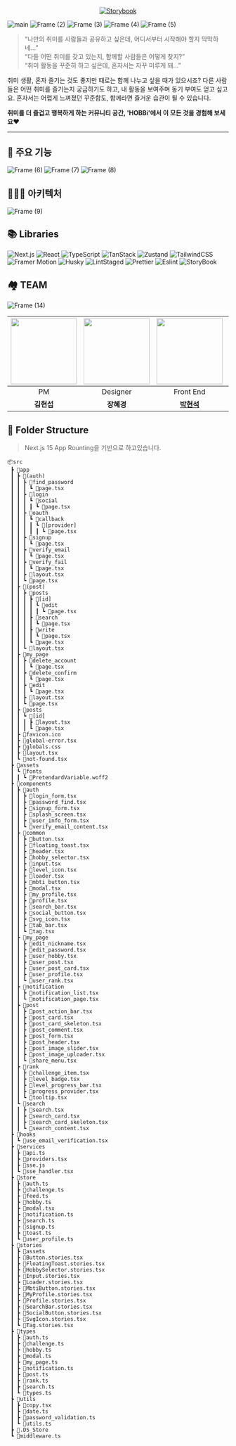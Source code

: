 <div align="center">
  
[![Storybook](https://img.shields.io/badge/Storybook%20-FF4785?style=flat-square&logo=storybook&logoColor=white)](https://685004915b4c4c7b97cd81df-miycaxhdjb.chromatic.com/?path=/story/designguide--design-guide)
</div>

![main](https://github.com/user-attachments/assets/82194ad6-5334-497e-b227-ce57561318dd)
![Frame (2)](https://github.com/user-attachments/assets/fcb5323d-2991-4ee4-b25d-db8dbe02ab56)
![Frame (3)](https://github.com/user-attachments/assets/13cc790c-c2d0-4dcb-af16-21d436dc1c5c)
![Frame (4)](https://github.com/user-attachments/assets/dcfa4564-5478-4873-b5f2-a9b262504775)
![Frame (5)](https://github.com/user-attachments/assets/b00b1de4-3ea6-40d8-afa7-7d2ef64ea38a)

> “나만의 취미를 사람들과 공유하고 싶은데, 어디서부터 시작해야 할지 막막하네…”  
> “다들 어떤 취미를 갖고 있는지, 함께할 사람들은 어떻게 찾지?”  
> “취미 활동을 꾸준히 하고 싶은데, 혼자서는 자꾸 미루게 돼…”

취미 생활, 혼자 즐기는 것도 좋지만 때로는 함께 나누고 싶을 때가 있으시죠?
다른 사람들은 어떤 취미를 즐기는지 궁금하기도 하고, 내 활동을 보여주며 동기 부여도 얻고 싶고요.
혼자서는 어렵게 느껴졌던 꾸준함도, 함께라면 즐거운 습관이 될 수 있습니다.

**취미를 더 즐겁고 행복하게 하는 커뮤니티 공간, 'HOBBi'에서 이 모든 것을 경험해 보세요❤️**

---

## 🎨 주요 기능

![Frame (6)](https://github.com/user-attachments/assets/02e4d607-fa88-4c56-a716-d032063235c0)
![Frame (7)](https://github.com/user-attachments/assets/fdd72fee-4cbe-49cb-b078-2db77c8cbe96)
![Frame (8)](https://github.com/user-attachments/assets/cef28482-93ae-43a7-9125-d1cea2c4d679)

## 🧑🏻‍💻 아키텍처

![Frame (9)](https://github.com/user-attachments/assets/4ca85685-fcf9-4c25-a6a2-0c792767386c)

## 📚 Libraries

![Next.js](https://img.shields.io/badge/Next.js-v15.3.1-1E9BCF?style=flat-square&logo=Next.js&logoColor=white)
![React](https://img.shields.io/badge/React-v19-61DAFB?style=flat-square&logo=React&logoColor=white)
![TypeScript](https://img.shields.io/badge/TypeScript-v5-007ACC?style=flat-square&logo=TypeScript&logoColor=white)
![TanStack](https://img.shields.io/badge/TanStack-v5.74.4-34B700?style=flat-square&logo=ReactQuery&logoColor=white)
![Zustand](https://img.shields.io/badge/Zustand-v5.0.3-FF4710?style=flat-square&logo=zustand&logoColor=white)
![TailwindCSS](https://img.shields.io/badge/TailwindCSS-v4.1.10-EE6B1B?style=flat-square&logo=tailwindcss&logoColor=white)
![Framer Motion](https://img.shields.io/badge/Framer%20Motion-v12.11.4-00BFFF?style=flat-square&logo=framer&logoColor=white)
![Husky](https://img.shields.io/badge/Husky-v9.1.7-6B32A8?style=flat-square&logo=husky&logoColor=white)
![LintStaged](https://img.shields.io/badge/LintStaged-v15.5.1-6B43A8?style=flat-square&logo=LintStaged&logoColor=white)
![Prettier](https://img.shields.io/badge/Prettier-v3.5.3-9B43A8?style=flat-square&logo=Prettier&logoColor=white)
![Eslint](https://img.shields.io/badge/Eslint-v9-9A43B8?style=flat-square&logo=Eslint&logoColor=white)
![StoryBook](https://img.shields.io/badge/StoryBook-v9.0.9-FF4785?style=flat-square&logo=StoryBook&logoColor=white)

## 🏘️ TEAM

![Frame (14)](https://github.com/user-attachments/assets/77da9574-fadb-45ea-8e41-bf380bb0d38f)

<div align="center">
  
| <img src="https://github.com/user-attachments/assets/b4b8a4ff-9a0e-4946-9667-173c53bf0de7" width="150"> | <img src="https://github.com/user-attachments/assets/0462b6ad-a815-4cc5-84c3-35968f79a733" width="150"> | <img src="https://github.com/user-attachments/assets/20136fa0-74dc-4739-9138-48bd38c66608" width="150"> | <img src="https://github.com/user-attachments/assets/88c1a7ba-1f0d-480b-9d51-2ccf27dd90a7" width="150"> | <img src="https://github.com/user-attachments/assets/61b892fe-b44a-4f91-8fcd-429f9dca1297" width="150"> | <img src="https://github.com/user-attachments/assets/1e4bf13f-3050-4bd8-9358-0892e7a40f04" width="150"> |  <img src="https://github.com/user-attachments/assets/45982fba-15e3-4730-843c-909ab6e8dccd" width="150"> |
|:-------------------------------------------------------------------------------------------------------:|:-------------------------------------------------------------------------------------------------------:|:-------------------------------------------------------------------------------------------------------:|:-------------------------------------------------------------------------------------------------------:|:-------------------------------------------------------------------------------------------------------:|:-------------------------------------------------------------------------------------------------------:|:-------------------------------------------------------------------------------------------------------:|
|                                                PM                                                 |                                                Designer                                                 |                                                Front End                                                |                                                Front End                                                |                                                Back End                                                 |                                                Back End                                                 |                                                Back End                                                 |
|                                                 **김현섭**                                                 |                                                 **장혜경**                                                 |                                                 [**박현석**](https://github.com/ssseok)                                                 |                                                 [**유소민**](https://github.com/SoMin-Yoo)                                                 |                                                 [**최서웅**](https://github.com/ChoiSeoWoong)                                                 |                                                 [**김지원**](https://github.com/asdf1019)                                                 |                                 [**이재원**](https://github.com/wwwond)                                 |
</div>

## 📂 Folder Structure

> Next.js 15 App Rounting을 기반으로 하고있습니다.

```
📦src
 ┣ 📂app
 ┃ ┣ 📂(auth)
 ┃ ┃ ┣ 📂find_password
 ┃ ┃ ┃ ┗ 📜page.tsx
 ┃ ┃ ┣ 📂login
 ┃ ┃ ┃ ┗ 📂social
 ┃ ┃ ┃ ┃ ┗ 📜page.tsx
 ┃ ┃ ┣ 📂oauth
 ┃ ┃ ┃ ┗ 📂callback
 ┃ ┃ ┃ ┃ ┗ 📂[provider]
 ┃ ┃ ┃ ┃ ┃ ┗ 📜page.tsx
 ┃ ┃ ┣ 📂signup
 ┃ ┃ ┃ ┗ 📜page.tsx
 ┃ ┃ ┣ 📂verify_email
 ┃ ┃ ┃ ┗ 📜page.tsx
 ┃ ┃ ┣ 📂verify_fail
 ┃ ┃ ┃ ┗ 📜page.tsx
 ┃ ┃ ┣ 📜layout.tsx
 ┃ ┃ ┗ 📜page.tsx
 ┃ ┣ 📂(post)
 ┃ ┃ ┣ 📂posts
 ┃ ┃ ┃ ┣ 📂[id]
 ┃ ┃ ┃ ┃ ┗ 📂edit
 ┃ ┃ ┃ ┃ ┃ ┗ 📜page.tsx
 ┃ ┃ ┃ ┣ 📂search
 ┃ ┃ ┃ ┃ ┗ 📜page.tsx
 ┃ ┃ ┃ ┣ 📂write
 ┃ ┃ ┃ ┃ ┗ 📜page.tsx
 ┃ ┃ ┃ ┗ 📜page.tsx
 ┃ ┃ ┗ 📜layout.tsx
 ┃ ┣ 📂my_page
 ┃ ┃ ┣ 📂delete_account
 ┃ ┃ ┃ ┗ 📜page.tsx
 ┃ ┃ ┣ 📂delete_confirm
 ┃ ┃ ┃ ┗ 📜page.tsx
 ┃ ┃ ┣ 📂edit
 ┃ ┃ ┃ ┗ 📜page.tsx
 ┃ ┃ ┣ 📜layout.tsx
 ┃ ┃ ┗ 📜page.tsx
 ┃ ┣ 📂posts
 ┃ ┃ ┗ 📂[id]
 ┃ ┃ ┃ ┣ 📜layout.tsx
 ┃ ┃ ┃ ┗ 📜page.tsx
 ┃ ┣ 📜favicon.ico
 ┃ ┣ 📜global-error.tsx
 ┃ ┣ 📜globals.css
 ┃ ┣ 📜layout.tsx
 ┃ ┗ 📜not-found.tsx
 ┣ 📂assets
 ┃ ┗ 📂fonts
 ┃ ┃ ┗ 📜PretendardVariable.woff2
 ┣ 📂components
 ┃ ┣ 📂auth
 ┃ ┃ ┣ 📜login_form.tsx
 ┃ ┃ ┣ 📜password_find.tsx
 ┃ ┃ ┣ 📜signup_form.tsx
 ┃ ┃ ┣ 📜splash_screen.tsx
 ┃ ┃ ┣ 📜user_info_form.tsx
 ┃ ┃ ┗ 📜verify_email_content.tsx
 ┃ ┣ 📂common
 ┃ ┃ ┣ 📜button.tsx
 ┃ ┃ ┣ 📜floating_toast.tsx
 ┃ ┃ ┣ 📜header.tsx
 ┃ ┃ ┣ 📜hobby_selector.tsx
 ┃ ┃ ┣ 📜input.tsx
 ┃ ┃ ┣ 📜level_icon.tsx
 ┃ ┃ ┣ 📜loader.tsx
 ┃ ┃ ┣ 📜mbti_button.tsx
 ┃ ┃ ┣ 📜modal.tsx
 ┃ ┃ ┣ 📜my_profile.tsx
 ┃ ┃ ┣ 📜profile.tsx
 ┃ ┃ ┣ 📜search_bar.tsx
 ┃ ┃ ┣ 📜social_button.tsx
 ┃ ┃ ┣ 📜svg_icon.tsx
 ┃ ┃ ┣ 📜tab_bar.tsx
 ┃ ┃ ┗ 📜tag.tsx
 ┃ ┣ 📂my_page
 ┃ ┃ ┣ 📜edit_nickname.tsx
 ┃ ┃ ┣ 📜edit_password.tsx
 ┃ ┃ ┣ 📜user_hobby.tsx
 ┃ ┃ ┣ 📜user_post.tsx
 ┃ ┃ ┣ 📜user_post_card.tsx
 ┃ ┃ ┣ 📜user_profile.tsx
 ┃ ┃ ┗ 📜user_rank.tsx
 ┃ ┣ 📂notification
 ┃ ┃ ┣ 📜notification_list.tsx
 ┃ ┃ ┗ 📜notification_page.tsx
 ┃ ┣ 📂post
 ┃ ┃ ┣ 📜post_action_bar.tsx
 ┃ ┃ ┣ 📜post_card.tsx
 ┃ ┃ ┣ 📜post_card_skeleton.tsx
 ┃ ┃ ┣ 📜post_comment.tsx
 ┃ ┃ ┣ 📜post_form.tsx
 ┃ ┃ ┣ 📜post_header.tsx
 ┃ ┃ ┣ 📜post_image_slider.tsx
 ┃ ┃ ┣ 📜post_image_uploader.tsx
 ┃ ┃ ┗ 📜share_menu.tsx
 ┃ ┣ 📂rank
 ┃ ┃ ┣ 📜challenge_item.tsx
 ┃ ┃ ┣ 📜level_badge.tsx
 ┃ ┃ ┣ 📜level_progress_bar.tsx
 ┃ ┃ ┣ 📜progress_provider.tsx
 ┃ ┃ ┗ 📜tooltip.tsx
 ┃ ┗ 📂search
 ┃ ┃ ┣ 📜search.tsx
 ┃ ┃ ┣ 📜search_card.tsx
 ┃ ┃ ┣ 📜search_card_skeleton.tsx
 ┃ ┃ ┗ 📜search_content.tsx
 ┣ 📂hooks
 ┃ ┗ 📜use_email_verification.tsx
 ┣ 📂services
 ┃ ┣ 📜api.ts
 ┃ ┣ 📜providers.tsx
 ┃ ┣ 📜sse.js
 ┃ ┗ 📜sse_handler.tsx
 ┣ 📂store
 ┃ ┣ 📜auth.ts
 ┃ ┣ 📜challenge.ts
 ┃ ┣ 📜feed.ts
 ┃ ┣ 📜hobby.ts
 ┃ ┣ 📜modal.tsx
 ┃ ┣ 📜notification.ts
 ┃ ┣ 📜search.ts
 ┃ ┣ 📜signup.ts
 ┃ ┣ 📜toast.ts
 ┃ ┗ 📜user_profile.ts
 ┣ 📂stories
 ┃ ┣ 📂assets
 ┃ ┣ 📜Button.stories.tsx
 ┃ ┣ 📜FloatingToast.stories.tsx
 ┃ ┣ 📜HobbySelector.stories.tsx
 ┃ ┣ 📜Input.stories.tsx
 ┃ ┣ 📜Loader.stories.tsx
 ┃ ┣ 📜MbtiButton.stories.tsx
 ┃ ┣ 📜MyProfile.stories.tsx
 ┃ ┣ 📜Profile.stories.tsx
 ┃ ┣ 📜SearchBar.stories.tsx
 ┃ ┣ 📜SocialButton.stories.tsx
 ┃ ┣ 📜SvgIcon.stories.tsx
 ┃ ┗ 📜Tag.stories.tsx
 ┣ 📂types
 ┃ ┣ 📜auth.ts
 ┃ ┣ 📜challenge.ts
 ┃ ┣ 📜hobby.ts
 ┃ ┣ 📜modal.ts
 ┃ ┣ 📜my_page.ts
 ┃ ┣ 📜notification.ts
 ┃ ┣ 📜post.ts
 ┃ ┣ 📜rank.ts
 ┃ ┣ 📜search.ts
 ┃ ┗ 📜types.ts
 ┣ 📂utils
 ┃ ┣ 📜copy.tsx
 ┃ ┣ 📜date.ts
 ┃ ┣ 📜password_validation.ts
 ┃ ┗ 📜utils.ts
 ┣ 📜.DS_Store
 ┗ 📜middleware.ts
```
